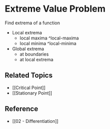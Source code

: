 # Extreme Value Problem

Find extrema of a function

- Local extrema
  - local maxima ^local-maxima
  - local minima ^local-minima
- Global extrema
  - at boundaries
  - at local extrema

## Related Topics

- [[Critical Point]]
- [[Stationary Point]]

## Reference

- [[02 - Differentiation]]
